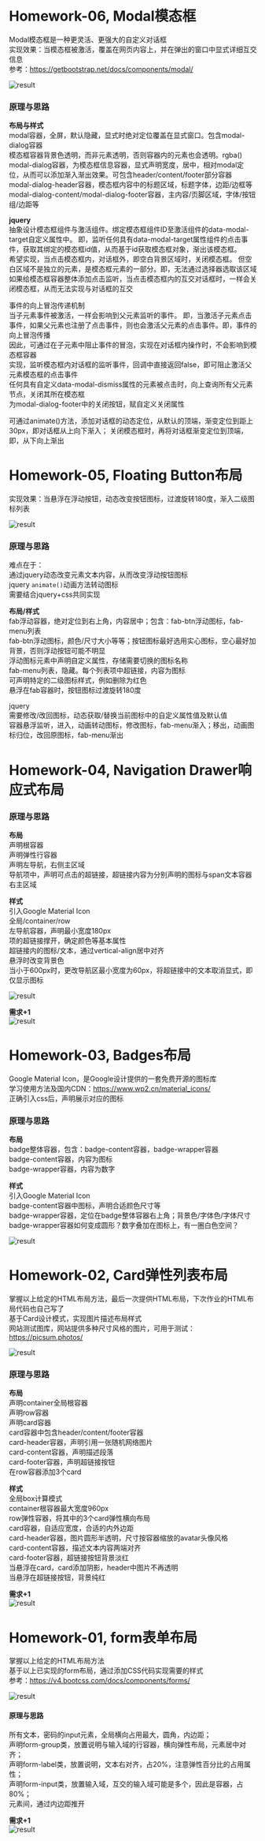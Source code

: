 # Homework-06, Modal模态框
Modal模态框是一种更灵活、更强大的自定义对话框  
实现效果：当模态框被激活，覆盖在网页内容上，并在弹出的窗口中显式详细互交信息  
参考：https://getbootstrap.net/docs/components/modal/  

![result](asserts/modal-01.gif)

### 原理与思路
**布局与样式**  
modal容器，全屏，默认隐藏，显式时绝对定位覆盖在显式窗口。包含modal-dialog容器  
模态框容器背景色透明，而非元素透明，否则容器内的元素也会透明。rgba()  
modal-dialog容器，为模态框信息容器，显式声明宽度，居中，相对modal定位，从而可以添加渐入渐出效果。可包含header/content/footer部分容器  
modal-dialog-header容器，模态框内容中的标题区域，标题字体，边距/边框等  
modal-dialog-content/modal-dialog-footer容器，主内容/页脚区域，字体/按钮组/边距等  

**jquery**  
抽象设计模态框组件与激活组件。绑定模态框组件ID至激活组件的data-modal-target自定义属性中。
即，监听任何具有data-modal-target属性组件的点击事件，获取其绑定的模态框id值，从而基于id获取模态框对象，渐出该模态框。  
希望实现，当点击模态框内，对话框外，即空白背景区域时，关闭模态框。
但空白区域不是独立的元素，是模态框元素的一部分。即，无法通过选择器选取该区域  
如果给模态框容器整体添加点击监听，当点击模态框内的互交对话框时，一样会关闭模态框，从而无法实现与对话框的互交  

事件的向上冒泡传递机制  
当子元素事件被激活，一样会影响到父元素监听的事件。
即，当激活子元素点击事件，如果父元素也注册了点击事件，则也会激活父元素的点击事件。即，事件的向上冒泡传播  
因此，可通过在子元素中阻止事件的冒泡，实现在对话框内操作时，不会影响到模态框容器  
实现，监听模态框内对话框的监听事件，回调中直接返回false，即可阻止激活父元素模态框的点击事件  
任何具有自定义data-modal-dismiss属性的元素被点击时，向上查询所有父元素节点，关闭其所在模态框  
为modal-dialog-footer中的关闭按钮，赋自定义关闭属性  

可通过animate()方法，添加对话框的动态定位，从默认的顶端，渐变定位到距上30px，即对话框从上向下渐入；
关闭模态框时，再将对话框渐变定位到顶端，即，从下向上渐出  

# Homework-05, Floating Button布局
实现效果：当悬浮在浮动按钮，动态改变按钮图标，过渡旋转180度，渐入二级图标列表     

![result](./asserts/floatbutton-01.gif)

### 原理与思路
难点在于：  
通过jquery动态改变元素文本内容，从而改变浮动按钮图标  
jquery `animate()`动画方法转动图标  
需要结合jquery+css共同实现  

**布局/样式**  
fab浮动容器，绝对定位到右上角，内容居中；包含：fab-btn浮动图标，fab-menu列表   
fab-btn浮动图标，颜色/尺寸大小等等；按钮图标最好选用实心图标，空心最好加背景，否则浮动按钮可能不明显  
浮动图标元素中声明自定义属性，存储需要切换的图标名称    
fab-menu列表，隐藏。每个列表项中超链接，内容为图标    
可声明特定的二级图标样式，例如删除为红色  
悬浮在fab容器时，按钮图标过渡旋转180度  

jquery  
需要修改/改回图标，动态获取/替换当前图标中的自定义属性值及默认值  
容器悬浮监听，进入，动画转动图标，修改图标，fab-menu渐入；移出，动画图标归位，改回原图标，fab-menu渐出   

# Homework-04, Navigation Drawer响应式布局
### 原理与思路
**布局**   
声明根容器  
声明弹性行容器      
声明左导航，右侧主区域  
导航项中，声明可点击的超链接，超链接内容为分别声明的图标与span文本容器  
右主区域  

**样式**   
引入Google Material Icon  
全局/container/row    
左导航容器，声明最小宽度180px  
项的超链接撑开，确定颜色等基本属性  
超链接内的图标/文本，通过vertical-align居中对齐  
悬浮时改变背景色  
当小于600px时，更改导航区最小宽度为60px，将超链接中的文本取消显式，即仅显示图标  

![result](./asserts/nav-01.gif)

**需求+1**  
![result](./asserts/nav-03.gif)

# Homework-03, Badges布局 
Google Material Icon，是Google设计提供的一套免费开源的图标库  
学习使用方法及国内CDN：https://www.wp2.cn/material_icons/   
正确引入css后，声明展示对应的图标
### 原理与思路
**布局**  
badge整体容器，包含：badge-content容器，badge-wrapper容器  
badge-content容器，内容为图标  
badge-wrapper容器，内容为数字

**样式**  
引入Google Material Icon  
badge-content容器中图标，声明合适颜色尺寸等  
badge-wrapper容器，定位在badge整体容器右上角；背景色/字体色/字体尺寸  
badge-wrapper容器如何变成圆形？数字叠加在图标上，有一圈白色空间？

![result](./asserts/badge-01.PNG)
# Homework-02, Card弹性列表布局
掌握以上给定的HTML布局方法，最后一次提供HTML布局，下次作业的HTML布局代码也自己写了   
基于Card设计模式，实现图片描述布局样式      
网站测试图库，网站提供多种尺寸风格的图片，可用于测试：  
https://picsum.photos/  

![result](./asserts/card-02.gif)

### 原理与思路
**布局**   
声明container全局根容器   
声明row容器  
声明card容器   
card容器中包含header/content/footer容器  
card-header容器，声明引用一张随机网络图片   
card-content容器，声明描述段落  
card-footer容器，声明超链接按钮  
在row容器添加3个card  

**样式**   
全局box计算模式   
container根容器最大宽度960px  
row弹性容器，将其中的3个card弹性横向布局   
card容器，自适应宽度，合适的内外边距   
card-header容器，图片圆形半透明，尺寸按容器缩放的avatar头像风格   
card-content容器，描述文本内容两端对齐   
card-footer容器，超链接按钮背景淡红    
当悬浮在card，card添加阴影，header中图片不再透明  
当悬浮在超链接按钮，背景纯红  

**需求+1**  
![result](./asserts/card-03.gif)

# Homework-01, form表单布局
掌握以上给定的HTML布局方法   
基于以上已实现的form布局，通过添加CSS代码实现需要的样式   
参考：https://v4.bootcss.com/docs/components/forms/   

![result](./asserts/form-01.PNG)

#### 原理与思路
所有文本，密码的input元素，全局横向占用最大，圆角，内边距；   
声明form-group类，放置说明与输入域的行容器，横向弹性布局，元素居中对齐；   
声明form-label类，放置说明，文本右对齐，占20%，注意弹性百分比的占用属性；   
声明form-input类，放置输入域，互交的输入域可能是多个，因此是容器，占80%；   
元素间，通过内边距推开   

**需求+1**  
![result](./asserts/form-03.gif)
